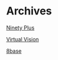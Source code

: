 # Archives

[Ninety Plus](Archives%20aaeb0b9209be40e59f750ec00a45cb9b/Ninety%20Plus%20013b4c9d196c42e9897ccb0e655f1f23.md)

[Virtual Vision](Archives%20aaeb0b9209be40e59f750ec00a45cb9b/Virtual%20Vision%2086b3768094a34e2ab47468254a5fb007.md)

[8base](Archives%20aaeb0b9209be40e59f750ec00a45cb9b/8base%2000b0b849cf6843cc839bdad761c3306a.md)